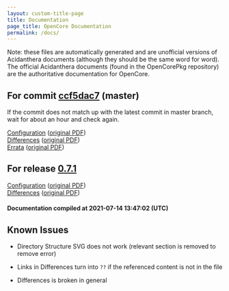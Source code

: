 ```yaml
---
layout: custom-title-page
title: Documentation
page_title: OpenCore Documentation
permalink: /docs/
---
```

Note: these files are automatically generated and are unofficial versions of Acidanthera documents (although they should be the same word for word). The official Acidanthera documents (found in the OpenCorePkg repository) are the authoritative documentation for OpenCore.

## For commit [ccf5dac7](https://github.com/acidanthera/OpenCorePkg/tree/ccf5dac708677a2dc5d8b413ac0a1dc8628e1e7f) (master)

If the commit does not match up with the latest commit in master branch, wait for about an hour and check again.

[Configuration](latest/Configuration.html) ([original PDF](https://github.com/acidanthera/OpenCorePkg/blob/ccf5dac708677a2dc5d8b413ac0a1dc8628e1e7f/Docs/Configuration.pdf))
<br>
[Differences](latest/Differences.html) ([original PDF](https://github.com/acidanthera/OpenCorePkg/blob/ccf5dac708677a2dc5d8b413ac0a1dc8628e1e7f/Docs/Differences/Differences.pdf))
<br>
[Errata](latest/Errata.html) ([original PDF](https://github.com/acidanthera/OpenCorePkg/blob/ccf5dac708677a2dc5d8b413ac0a1dc8628e1e7f/Docs/Errata/Errata.pdf))

## For release [0.7.1](https://github.com/acidanthera/OpenCorePkg/tree/0.7.1)

[Configuration](release/Configuration.html) ([original PDF](https://github.com/acidanthera/OpenCorePkg/blob/0.7.1/Docs/Configuration.pdf))
<br>
[Differences](release/Differences.html) ([original PDF](https://github.com/acidanthera/OpenCorePkg/blob/0.7.1/Docs/Differences/Differences.pdf))

#### Documentation compiled at 2021-07-14 13:47:02 (UTC)

## Known Issues

* Directory Structure SVG does not work (relevant section is removed to remove error)

* Links in Differences turn into `??` if the referenced content is not in the file

* Differences is broken in general
